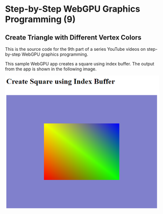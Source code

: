 # Step-by-Step WebGPU Graphics Programming (9) 
## Create Triangle with Different Vertex Colors 

This is the source code for the 9th part of a series YouTube videos on step-by-step WebGPU graphics programming.

This sample WebGPU app creates a square using index buffer. The output from the app is shown in the following image.

![image01](dist/assets/image01.png)


